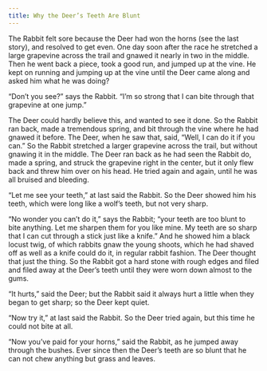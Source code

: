 ```yaml
---
title: Why the Deer’s Teeth Are Blunt
---
```


The Rabbit felt sore because the Deer had won the horns (see the last story), and resolved to get even. One day soon after the race he stretched a large grapevine across the trail and gnawed it nearly in two in the middle. Then he went back a piece, took a good run, and jumped up at the vine. He kept on running and jumping up at the vine until the Deer came along and asked him what he was doing?

“Don’t you see?” says the Rabbit. “I’m so strong that I can bite through that grapevine at one jump.”

The Deer could hardly believe this, and wanted to see it done. So the Rabbit ran back, made a tremendous spring, and bit through the vine where he had gnawed it before. The Deer, when he saw that, said, “Well, I can do it if you can.” So the Rabbit stretched a larger grapevine across the trail, but without gnawing it in the middle. The Deer ran back as he had seen the Rabbit do, made a spring, and struck the grapevine right in the center, but it only flew back and threw him over on his head. He tried again and again, until he was all bruised and bleeding.

“Let me see your teeth,” at last said the Rabbit. So the Deer showed him his teeth, which were long like a wolf’s teeth, but not very sharp.

“No wonder you can’t do it,” says the Rabbit; “your teeth are too blunt to bite anything. Let me sharpen them for you like mine. My teeth are so sharp that I can cut through a stick just like a knife.” And he showed him a black locust twig, of which rabbits gnaw the young shoots, which he had shaved off as well as a knife could do it, in regular rabbit fashion. The Deer thought that just the thing. So the Rabbit got a hard stone with rough edges and filed and filed away at the Deer’s teeth until they were worn down almost to the gums.

“It hurts,” said the Deer; but the Rabbit said it always hurt a little when they began to get sharp; so the Deer kept quiet.

“Now try it,” at last said the Rabbit. So the Deer tried again, but this time he could not bite at all.

“Now you’ve paid for your horns,” said the Rabbit, as he jumped away through the bushes. Ever since then the Deer’s teeth are so blunt that he can not chew anything but grass and leaves.

